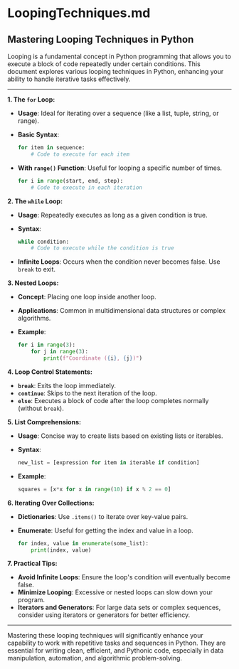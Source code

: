 # LoopingTechniques.md

## Mastering Looping Techniques in Python

Looping is a fundamental concept in Python programming that allows you to execute a block of code repeatedly under certain conditions. This document explores various looping techniques in Python, enhancing your ability to handle iterative tasks effectively.

---

**1. The `for` Loop:**

- **Usage**: Ideal for iterating over a sequence (like a list, tuple, string, or range).
- **Basic Syntax**:

     ```python
     for item in sequence:
         # Code to execute for each item
     ```

- **With `range()` Function**: Useful for looping a specific number of times.

     ```python
     for i in range(start, end, step):
         # Code to execute in each iteration
     ```

**2. The `while` Loop:**

- **Usage**: Repeatedly executes as long as a given condition is true.
- **Syntax**:

     ```python
     while condition:
         # Code to execute while the condition is true
     ```

- **Infinite Loops**: Occurs when the condition never becomes false. Use `break` to exit.

**3. Nested Loops:**

- **Concept**: Placing one loop inside another loop.
- **Applications**: Common in multidimensional data structures or complex algorithms.
- **Example**:

     ```python
     for i in range(3):
         for j in range(3):
             print(f"Coordinate ({i}, {j})")
     ```

**4. Loop Control Statements:**

- **`break`**: Exits the loop immediately.
- **`continue`**: Skips to the next iteration of the loop.
- **`else`**: Executes a block of code after the loop completes normally (without `break`).

**5. List Comprehensions:**

- **Usage**: Concise way to create lists based on existing lists or iterables.
- **Syntax**:

     ```python
     new_list = [expression for item in iterable if condition]
     ```

- **Example**:

     ```python
     squares = [x*x for x in range(10) if x % 2 == 0]
     ```

**6. Iterating Over Collections:**

- **Dictionaries**: Use `.items()` to iterate over key-value pairs.
- **Enumerate**: Useful for getting the index and value in a loop.

     ```python
     for index, value in enumerate(some_list):
         print(index, value)
     ```

**7. Practical Tips:**

- **Avoid Infinite Loops**: Ensure the loop's condition will eventually become false.
- **Minimize Looping**: Excessive or nested loops can slow down your program.
- **Iterators and Generators**: For large data sets or complex sequences, consider using iterators or generators for better efficiency.

---

Mastering these looping techniques will significantly enhance your capability to work with repetitive tasks and sequences in Python. They are essential for writing clean, efficient, and Pythonic code, especially in data manipulation, automation, and algorithmic problem-solving.
